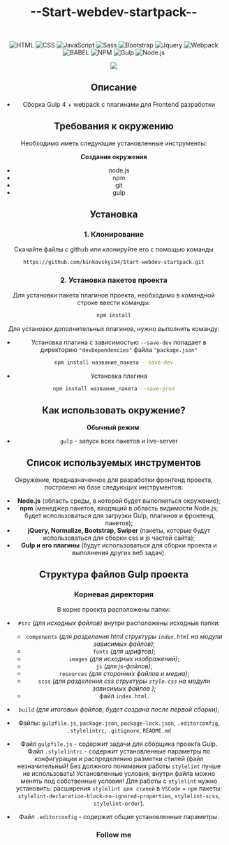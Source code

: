 <h1 align="center">--Start-webdev-startpack--</h2>
<br>
<div align="center">



<div align="center">

![HTML](https://img.shields.io/badge/-HTML-orange?style=plastic&logo=HTML5) ![CSS](https://img.shields.io/badge/-CSS3-blue?style=plastic&logo=CSS3) ![JavaScript](https://img.shields.io/badge/-JavaScript-yellow?style=plastic&logo=JavaScript) ![Sass](https://img.shields.io/badge/-Sass-pink?style=plastic&logo=Sass) ![Bootstrap](https://img.shields.io/badge/-Bootstrap-7952B3?style=plastic&logo=Bootstrap) ![Jquery](https://img.shields.io/badge/-Jquery-0769AD?style=plastic&logo=Jquery) ![Webpack](https://img.shields.io/badge/-Webpack-8DD6F9?style=plastic&logo=Webpack) ![BABEL](https://img.shields.io/badge/-BABEL-F9DC3E?style=plastic&logo=BABEL) ![NPM](https://img.shields.io/badge/-NPM-CB3837?style=plastic&logo=NPM) ![Gulp](https://img.shields.io/badge/-Gulp-CF4647?style=plastic&logo=Gulp) ![Node.js](https://img.shields.io/badge/-Node.js-339933?style=plastic&logo=Node.js)
</div>

<img src="https://file.modx.pro/files/a/1/c/a1c54076c96029a70c7c3979a64c6a42.png" />

<h2 align="center">Описание</h2>

- Сборка Gulp 4 + webpack с плагинами для Frontend разработки

<h2 align="center">Требования к окружению</h2>
Необходимо иметь следующие установленные инструменты:<br>


**Cоздания окружения**
-	node.js
- npm
-	git
-	gulp

<h2 align="center">Установка</h2>

### 1. Клонирование

Скачайте файлы с github или клонируйте его c помощью команды

```bash
https://github.com/binkovskyi94/Start-webdev-startpack.git
```

### 2. Установка пакетов проекта
Для установки пакета плагинов проекта, необходимо в командной строке ввести команды:
```bash
npm install
```

Для установки дополнительных плагинов, нужно выполнить команду:

- Установка плагина с зависимостью ``` --save-dev ``` попадает в директорию ``` "devDependencies" ``` файла ``` "package.json" ```
```bash
npm install название_пакета --save-dev
```

- Установка плагина
```bash
npm install название_пакета --save-prod
```

<h2 align="center">Как использовать окружение?</h2> 

**Обычный режим**: 
- `gulp`                - запуск всех пакетов и live-server         

<h2 align="center">Список используемых инструментов</h2> 

Окружение, предназначенное для разработки фронтенд проекта, построено на базе следующих инструментов:

- **Node.js** (область среды, в которой будет выполняться окружение);
- **npm** (менеджер пакетов, входящий в область видимости Node.js; будет использоваться для загрузки Gulp, плагинов и фронтенд пакетов);
- **jQuery, Normalize, Bootstrap, Swiper** (пакеты, которые будут использоваться для сборки css и js частей сайта);
- **Gulp и его плагины** (будут использоваться для сборки проекта и выполнения других веб задач).

<h2 align="center">Структура файлов Gulp проекта</h2> 

### Корневая директория
В корне проекта расположены папки:

- `#src` *(для исходных файлов)* внутри расположены исходные папки:
    - `components` *(для разделения html структуры `index.html` на модули зависимых файлов)*;
    - `fonts` *(для шрифтов)*;
    - `images` *(для исходных изображений)*;
    - `js` *(для js-файлов)*;
    - `resources` *(для сторонних файлов и медиа)*;
    - `scss` *(для разделения css структуры `style.css` на модули зависимых файлов )*;
    - файл `index.html`.
- `build` *(для итоговых файлов; будет создана после первой сборки)*;

 - Файлы: `gulpfile.js`, `package.json`, `package-lock.json`, `.editorconfig`, `.stylelintrc`, `.gitignore`, `README.md` 
 - Файл `gulpfile.js` - содержит задачи для сборщика проекта Gulp. Файл `.stylelintrc` - содержит установленные параметры по конфигурации и распределению разметки стилей (файл незначительный! Без должного понимания работы `stylelint` лучше не использовать! Установленные условия, внутри файла можно менять под собственные условия! Для работы с `stylelint` нужно установить: расширения `stylelint для стилей` в `VSCode` + `npm` пакеты: `stylelint-declaration-block-no-ignored-properties`, `stylelint-scss`, `stylelint-order`). 
 - Файл `.editorconfig` - содержит общие установленные параметры.

### Follow me

<p align="center">


